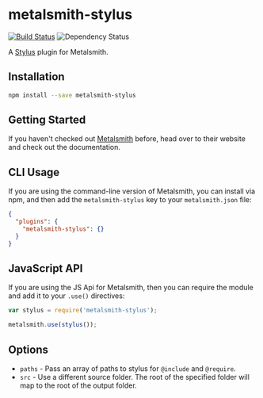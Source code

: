 metalsmith-stylus
===============
[![Build Status](https://travis-ci.org/esundahl/metalsmith-stylus.svg?branch=master)](https://travis-ci.org/esundahl/metalsmith-stylus)
![Dependency Status](https://david-dm.org/esundahl/metalsmith-stylus.png)

A [Stylus](http://learnboost.github.io/stylus/) plugin for Metalsmith.

## Installation

```sh
npm install --save metalsmith-stylus
```

## Getting Started

If you haven't checked out [Metalsmith](http://metalsmith.io/) before, head over to their website and check out the
documentation.

## CLI Usage

If you are using the command-line version of Metalsmith, you can install via npm, and then add the
`metalsmith-stylus` key to your `metalsmith.json` file:

```json
{
  "plugins": {
    "metalsmith-stylus": {}
  }
}
```

## JavaScript API

If you are using the JS Api for Metalsmith, then you can require the module and add it to your
`.use()` directives:

```js
var stylus = require('metalsmith-stylus');

metalsmith.use(stylus());
```

## Options

* ``paths`` - Pass an array of paths to stylus for ``@include`` and ``@require``.
* ``src`` - Use a different source folder. The root of the specified folder will map to the root
  of the output folder.
